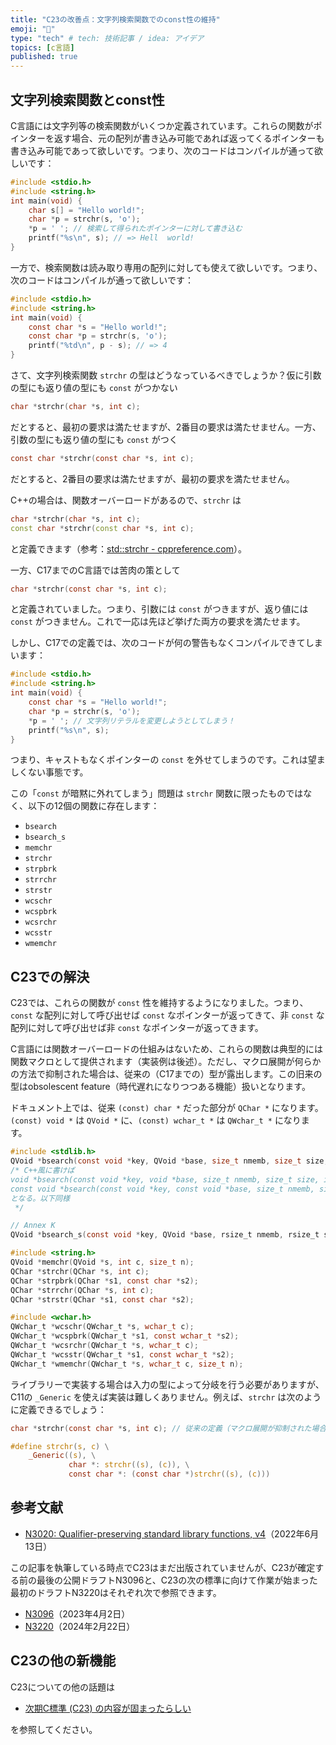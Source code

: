 ```yaml
---
title: "C23の改善点：文字列検索関数でのconst性の維持"
emoji: "🦔"
type: "tech" # tech: 技術記事 / idea: アイデア
topics: [c言語]
published: true
---
```


## 文字列検索関数とconst性

C言語には文字列等の検索関数がいくつか定義されています。これらの関数がポインターを返す場合、元の配列が書き込み可能であれば返ってくるポインターも書き込み可能であって欲しいです。つまり、次のコードはコンパイルが通って欲しいです：

```c
#include <stdio.h>
#include <string.h>
int main(void) {
    char s[] = "Hello world!";
    char *p = strchr(s, 'o');
    *p = ' '; // 検索して得られたポインターに対して書き込む
    printf("%s\n", s); // => Hell  world!
}
```

一方で、検索関数は読み取り専用の配列に対しても使えて欲しいです。つまり、次のコードはコンパイルが通って欲しいです：

```c
#include <stdio.h>
#include <string.h>
int main(void) {
    const char *s = "Hello world!";
    const char *p = strchr(s, 'o');
    printf("%td\n", p - s); // => 4
}
```

さて、文字列検索関数 `strchr` の型はどうなっているべきでしょうか？仮に引数の型にも返り値の型にも `const` がつかない

```c
char *strchr(char *s, int c);
```

だとすると、最初の要求は満たせますが、2番目の要求は満たせません。一方、引数の型にも返り値の型にも `const` がつく

```c
const char *strchr(const char *s, int c);
```

だとすると、2番目の要求は満たせますが、最初の要求を満たせません。

C++の場合は、関数オーバーロードがあるので、`strchr` は

```cpp
char *strchr(char *s, int c);
const char *strchr(const char *s, int c);
```

と定義できます（参考：[std::strchr - cppreference.com](https://en.cppreference.com/w/cpp/string/byte/strchr)）。

一方、C17までのC言語では苦肉の策として

```c
char *strchr(const char *s, int c);
```

と定義されていました。つまり、引数には `const` がつきますが、返り値には `const` がつきません。これで一応は先ほど挙げた両方の要求を満たせます。

しかし、C17での定義では、次のコードが何の警告もなくコンパイルできてしまいます：

```c
#include <stdio.h>
#include <string.h>
int main(void) {
    const char *s = "Hello world!";
    char *p = strchr(s, 'o');
    *p = ' '; // 文字列リテラルを変更しようとしてしまう！
    printf("%s\n", s);
}
```

つまり、キャストもなくポインターの `const` を外せてしまうのです。これは望ましくない事態です。

この「`const` が暗黙に外れてしまう」問題は `strchr` 関数に限ったものではなく、以下の12個の関数に存在します：

* `bsearch`
* `bsearch_s`
* `memchr`
* `strchr`
* `strpbrk`
* `strrchr`
* `strstr`
* `wcschr`
* `wcspbrk`
* `wcsrchr`
* `wcsstr`
* `wmemchr`

## C23での解決

C23では、これらの関数が `const` 性を維持するようになりました。つまり、`const` な配列に対して呼び出せば `const` なポインターが返ってきて、非 `const` な配列に対して呼び出せば非 `const` なポインターが返ってきます。

C言語には関数オーバーロードの仕組みはないため、これらの関数は典型的には関数マクロとして提供されます（実装例は後述）。ただし、マクロ展開が何らかの方法で抑制された場合は、従来の（C17までの）型が露出します。この旧来の型はobsolescent feature（時代遅れになりつつある機能）扱いとなります。

ドキュメント上では、従来 `(const) char *` だった部分が `QChar *` になります。`(const) void *` は `QVoid *` に、`(const) wchar_t *` は `QWchar_t *` になります。

```c
#include <stdlib.h>
QVoid *bsearch(const void *key, QVoid *base, size_t nmemb, size_t size, int (*compar)(const void *, const void *));
/* C++風に書けば
void *bsearch(const void *key, void *base, size_t nmemb, size_t size, int (*compar)(const void *, const void *));
const void *bsearch(const void *key, const void *base, size_t nmemb, size_t size, int (*compar)(const void *, const void *));
となる。以下同様
 */

// Annex K
QVoid *bsearch_s(const void *key, QVoid *base, rsize_t nmemb, rsize_t size, int (*compar)(const void *k, const void *y, void *context), void *context);
```

```c
#include <string.h>
QVoid *memchr(QVoid *s, int c, size_t n);
QChar *strchr(QChar *s, int c);
QChar *strpbrk(QChar *s1, const char *s2);
QChar *strrchr(QChar *s, int c);
QChar *strstr(QChar *s1, const char *s2);
```

```c
#include <wchar.h>
QWchar_t *wcschr(QWchar_t *s, wchar_t c);
QWchar_t *wcspbrk(QWchar_t *s1, const wchar_t *s2);
QWchar_t *wcsrchr(QWchar_t *s, wchar_t c);
QWchar_t *wcsstr(QWchar_t *s1, const wchar_t *s2);
QWchar_t *wmemchr(QWchar_t *s, wchar_t c, size_t n);
```

ライブラリーで実装する場合は入力の型によって分岐を行う必要がありますが、C11の `_Generic` を使えば実装は難しくありません。例えば、`strchr` は次のように定義できるでしょう：

```c
char *strchr(const char *s, int c); // 従来の定義（マクロ展開が抑制された場合に露出する）

#define strchr(s, c) \
    _Generic((s), \
             char *: strchr((s), (c)), \
             const char *: (const char *)strchr((s), (c)))
```

## 参考文献

* [N3020: Qualifier-preserving standard library functions, v4](https://www.open-std.org/jtc1/sc22/wg14/www/docs/n3020.pdf)（2022年6月13日）

この記事を執筆している時点でC23はまだ出版されていませんが、C23が確定する前の最後の公開ドラフトN3096と、C23の次の標準に向けて作業が始まった最初のドラフトN3220はそれぞれ次で参照できます。

* [N3096](https://www.open-std.org/jtc1/sc22/wg14/www/docs/n3096.pdf)（2023年4月2日）
* [N3220](https://www.open-std.org/jtc1/sc22/wg14/www/docs/n3220.pdf)（2024年2月22日）

## C23の他の新機能

C23についての他の話題は

* [次期C標準 (C23) の内容が固まったらしい](next-c-language)

を参照してください。

